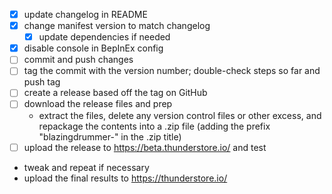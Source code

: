 - [x] update changelog in README
- [x] change manifest version to match changelog
  - [x] update dependencies if needed
- [x] disable console in BepInEx config
- [ ] commit and push changes
- [ ] tag the commit with the version number; double-check steps so far and push tag
- [ ] create a release based off the tag on GitHub
- [ ] download the release files and prep
  - extract the files, delete any version control files or other excess, and repackage the contents into a .zip file (adding the prefix "blazingdrummer-" in the .zip title)
- [ ] upload the release to https://beta.thunderstore.io/ and test
- tweak and repeat if necessary
- upload the final results to https://thunderstore.io/